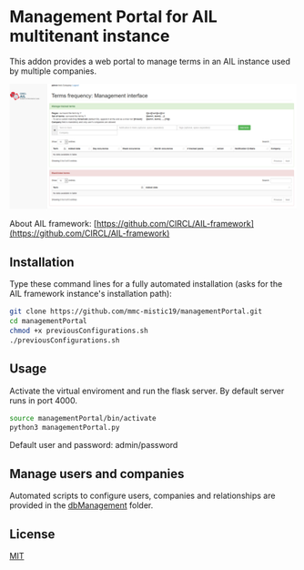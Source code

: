 # Management Portal for AIL multitenant instance

This addon provides a web portal to manage terms in an AIL instance used by multiple companies.

![managementPortal](./managementPortal.PNG?raw=true "Management portal")

About AIL framework: [https://github.com/CIRCL/AIL-framework](https://github.com/CIRCL/AIL-framework)

## Installation

Type these command lines for a fully automated installation (asks for the AIL framework instance's installation path):

```bash
git clone https://github.com/mmc-mistic19/managementPortal.git
cd managementPortal
chmod +x previousConfigurations.sh
./previousConfigurations.sh
```

## Usage
Activate the virtual enviroment and run the flask server. By default server runs in port 4000.

```bash
source managementPortal/bin/activate
python3 managementPortal.py
```
Default user and password: admin/password

## Manage users and companies
Automated scripts to configure users, companies and relationships are provided in the [dbManagement](dbManagement) folder.

## License
[MIT](https://choosealicense.com/licenses/mit/)
